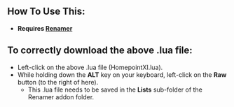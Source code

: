 ## How To Use This:

- **Requires [Renamer](http://github.com/TeoTwawki/renamer)**

## To correctly download the above .lua file:

- Left-click on the above .lua file (HomepointXI.lua).
- While holding down the **ALT** key on your keyboard, left-click on the **Raw** button (to the right of here).
  - This .lua file needs to be saved in the **Lists** sub-folder of the Renamer addon folder.
